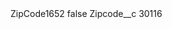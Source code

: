 <?xml version="1.0" encoding="UTF-8"?>
<CustomMetadata xmlns="http://soap.sforce.com/2006/04/metadata" xmlns:xsi="http://www.w3.org/2001/XMLSchema-instance" xmlns:xsd="http://www.w3.org/2001/XMLSchema">
    <label>ZipCode1652</label>
    <protected>false</protected>
    <values>
        <field>Zipcode__c</field>
        <value xsi:type="xsd:string">30116</value>
    </values>
</CustomMetadata>
